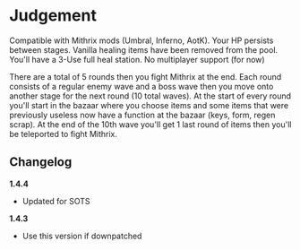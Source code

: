 # Judgement

Compatible with Mithrix mods (Umbral, Inferno, AotK). Your HP persists between stages. Vanilla healing items have been removed from the pool. You'll have a 3-Use full heal station. No multiplayer support (for now)

There are a total of 5 rounds then you fight Mithrix at the end. Each round consists of a regular enemy wave and a boss wave then you move onto another stage for the next round (10 total waves). At the start of every round you'll start in the bazaar where you choose items and some items that were previously useless now have a function at the bazaar (keys, form, regen scrap). At the end of the 10th wave you'll get 1 last round of items then you'll be teleported to fight Mithrix.

## Changelog

**1.4.4**

- Updated for SOTS

**1.4.3**

- Use this version if downpatched
